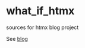 # what_if_htmx
sources for htmx blog project

See [blog](https://a-coda.tumblr.com/post/668485770176233472/what-if)
